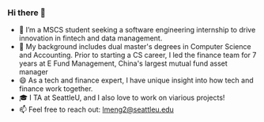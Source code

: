 ### Hi there 👋

- 🔭 I’m a MSCS student seeking a software engineering internship to drive innovation in fintech and data management.
- 🌱 My background includes dual master's degrees in Computer Science and Accounting. Prior to starting a CS career, I led the finance team for 7 years at E Fund Management, China's largest mutual fund asset manager
- 😄 As a tech and finance expert, I have unique insight into how tech and finance work together.
- 🎓 I TA at SeattleU, and I also love to work on viarious projects! 
- 📫 Feel free to reach out: lmeng2@seattleu.edu
